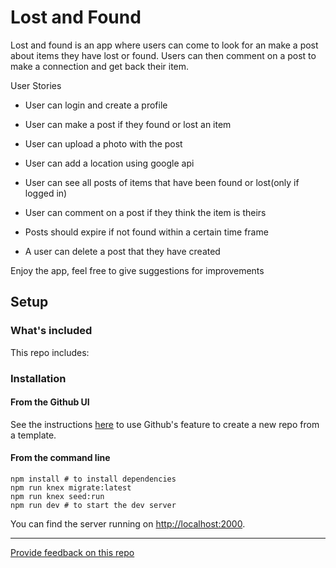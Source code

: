 # Lost and Found

Lost and found is an app where users can come to look for an make a post about items they have lost or found. Users can then comment on a post to make a connection and get back their item.

User Stories

- User can login and create a profile
- User can make a post if they found or lost an item
- User can upload a photo with the post
- User can add a location using google api

- User can see all posts of items that have been found or lost(only if logged in)
- User can  comment on a post if they think the item is theirs

- Posts should expire if not found within a certain time frame
- A user can delete a post that they have created


Enjoy the app, feel free to give suggestions for improvements
## Setup

### What's included

This repo includes:


### Installation

#### **From the Github UI**

See the instructions [here](https://docs.github.com/en/free-pro-team@latest/github/creating-cloning-and-archiving-repositories/creating-a-repository-from-a-template) to use Github's feature to create a new repo from a template.

#### **From the command line**

```
npm install # to install dependencies
npm run knex migrate:latest
npm run knex seed:run
npm run dev # to start the dev server
```

You can find the server running on [http://localhost:2000](http://localhost:2000).

---
[Provide feedback on this repo](https://docs.google.com/forms/d/e/1FAIpQLSfw4FGdWkLwMLlUaNQ8FtP2CTJdGDUv6Xoxrh19zIrJSkvT4Q/viewform?usp=pp_url&entry.1958421517=boilerplate-fullstack)


